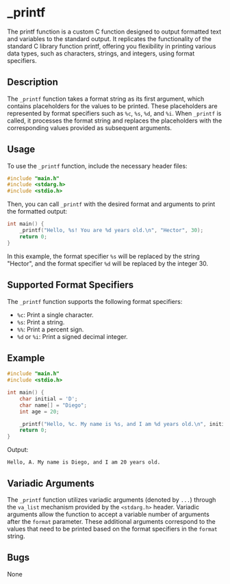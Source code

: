 # _printf 

The printf function is a custom C function designed to output formatted text and variables to the standard output. It replicates the functionality of the standard C library function printf, offering you flexibility in printing various data types, such as characters, strings, and integers, using format specifiers.

## Description

The `_printf` function takes a format string as its first argument, which contains placeholders for the values to be printed. These placeholders are represented by format specifiers such as `%c`, `%s`, `%d`, and `%i`. When `_printf` is called, it processes the format string and replaces the placeholders with the corresponding values provided as subsequent arguments.

## Usage

To use the `_printf` function, include the necessary header files:

```c
#include "main.h"
#include <stdarg.h>
#include <stdio.h>
```

Then, you can call `_printf` with the desired format and arguments to print the formatted output:

```c
int main() {
    _printf("Hello, %s! You are %d years old.\n", "Hector", 30);
    return 0;
}
```

In this example, the format specifier `%s` will be replaced by the string "Hector", and the format specifier `%d` will be replaced by the integer 30.

## Supported Format Specifiers

The `_printf` function supports the following format specifiers:

- `%c`: Print a single character.
- `%s`: Print a string.
- `%%`: Print a percent sign.
- `%d` or `%i`: Print a signed decimal integer.

## Example

```c
#include "main.h"
#include <stdio.h>

int main() {
    char initial = 'D';
    char name[] = "Diego";
    int age = 20;

    _printf("Hello, %c. My name is %s, and I am %d years old.\n", initial, name, age);
    return 0;
}
```

Output:

```
Hello, A. My name is Diego, and I am 20 years old.
```

## Variadic Arguments

The `_printf` function utilizes variadic arguments (denoted by `...`) through the `va_list` mechanism provided by the `<stdarg.h>` header. Variadic arguments allow the function to accept a variable number of arguments after the `format` parameter. These additional arguments correspond to the values that need to be printed based on the format specifiers in the `format` string.

## Bugs

None

